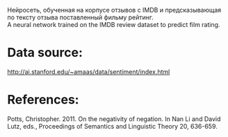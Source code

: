 Нейросеть, обученная на корпусе отзывов с IMDB и предсказывающая по тексту отзыва поставленный фильму рейтинг. </br>
A neural network trained on the IMDB review dataset to predict film rating.
# Data source:
http://ai.stanford.edu/~amaas/data/sentiment/index.html
# References:
Potts, Christopher. 2011. On the negativity of negation. In Nan Li and
David Lutz, eds., Proceedings of Semantics and Linguistic Theory 20,
636-659.

